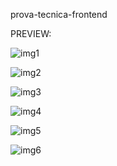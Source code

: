 prova-tecnica-frontend

PREVIEW: 

![img1](https://user-images.githubusercontent.com/70896239/115849359-194aa680-a425-11eb-81e0-a51ead180d94.png)

![img2](https://user-images.githubusercontent.com/70896239/115849372-1c459700-a425-11eb-82d9-6679e0514b77.png)

![img3](https://user-images.githubusercontent.com/70896239/115849817-8cecb380-a425-11eb-9956-b6cabb646ddd.png)

![img4](https://user-images.githubusercontent.com/70896239/115849389-1fd91e00-a425-11eb-9b7e-f962265dafec.png)

![img5](https://user-images.githubusercontent.com/70896239/115849393-210a4b00-a425-11eb-96df-b77faf892d9e.png)

![img6](https://user-images.githubusercontent.com/70896239/115849397-22d40e80-a425-11eb-8ec5-f5f761e6bf0e.png)

